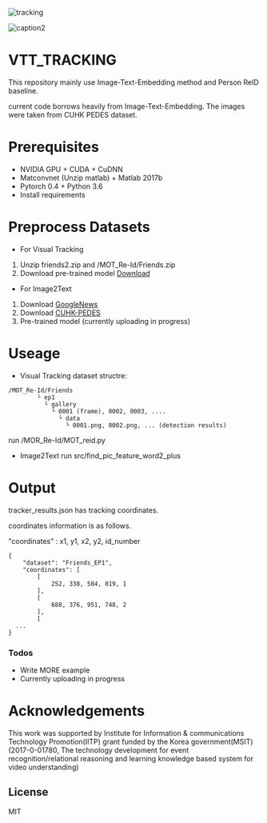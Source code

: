 ![tracking](https://user-images.githubusercontent.com/37200420/49422450-3f7d3680-f7d7-11e8-8d4d-52739dcae85c.JPG)

![caption2](https://user-images.githubusercontent.com/37200420/48906820-04ab0280-eea9-11e8-8d53-ff05c047fe14.png)

# VTT_TRACKING

This repository mainly use Image-Text-Embedding method and Person ReID baseline.

current code borrows heavily from Image-Text-Embedding. The images were taken from CUHK PEDES dataset.

# Prerequisites

- NVIDIA GPU + CUDA + CuDNN
- Matconvnet (Unzip matlab) + Matlab 2017b
- Pytorch 0.4 + Python 3.6
- Install requirements

# Preprocess Datasets

- For Visual Tracking
 1. Unzip friends2.zip and /MOT_Re-Id/Friends.zip
 2. Download pre-trained model [Download](https://drive.google.com/open?id=1gD2-8vfV-DzdgyKBktW1CNQYM4ayeFtp)
 
- For Image2Text
 1. Download [GoogleNews](https://drive.google.com/file/d/0B7XkCwpI5KDYNlNUTTlSS21pQmM/edit)
 2. Download [CUHK-PEDES](https://github.com/layumi/Image-Text-Embedding/tree/master/dataset/CUHK-PEDES-prepare)
 3. Pre-trained model (currently uploading in progress)

# Useage

- Visual Tracking
dataset structre: 
```
/MOT_Re-Id/Friends
		└ ep1
		  └ gallery
		    └ 0001 (frame), 0002, 0003, ....
		      └ data
		        └ 0001.png, 0002.png, ... (detection results)
```

run /MOR_Re-Id/MOT_reid.py
 
- Image2Text
run src/find_pic_feature_word2_plus

# Output
tracker_results.json has tracking coordinates.

coordinates information is as follows.

"coordinates" : x1, y1, x2, y2, id_number

```
{
	"dataset": "Friends_EP1",
	"coordinates": [
		[
			252, 338, 584, 819, 1
		],
		[
			688, 376, 951, 748, 2
		],
		[
  ...
}
```

### Todos

 - Write MORE example 
 - Currently uploading in progress
 
 
# Acknowledgements

This work was supported by Institute for Information & communications Technology Promotion(IITP) grant funded by the Korea government(MSIT) (2017-0-01780, The technology development for event recognition/relational reasoning and learning knowledge based system for video understanding)

License
----

MIT

